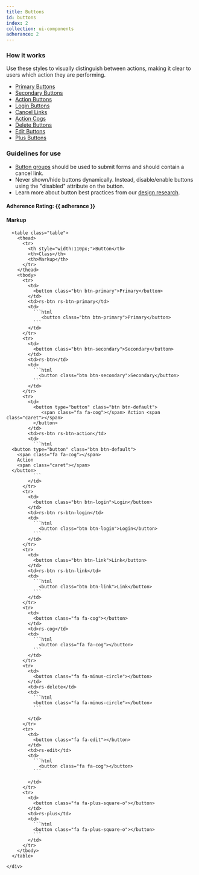 ```yaml
---
title: Buttons
id: buttons
index: 2
collection: ui-components
adherance: 2
---
```

<div class="row">
  <div class="col-md-3">
    <h3>How it works</h3>
    <p>Use these styles to visually distinguish between actions, making it clear to users which action they are performing.</p>
    <ul>
      <li><a href="#primary-buttons">Primary Buttons</a></li>
      <li><a href="#secondary-buttons">Secondary Buttons</a></li>
      <li><a href="#action-buttons">Action Buttons</a></li>
      <li><a href="#login-buttons">Login Buttons</a></li>
      <li><a href="#cancel-links">Cancel Links</a></li>
      <li><a href="#action-cogs">Action Cogs</a></li>
      <li><a href="#delete-buttons">Delete Buttons</a></li>
      <li><a href="#edit-button">Edit Buttons</a></li>
      <li><a href="#plus-button">Plus Buttons</a></li>
    </ul>
    <h3>Guidelines for use</h3>
    <ul>
      <li><a href="#button-groups">Button groups</a> should be used to submit forms and should contain a cancel link.</li>
      <li>Never shown/hide buttons dynamically. Instead, disable/enable buttons using the "disabled" attribute on the button.</li>
      <li>Learn more about button best practices from our <a href="#button-research">design research</a>.</li>
    </ul>
    <h4>Adherence Rating: {{ adherance }}</h4>
  </div>
  <div class="col-md-9">
    <h4>Markup</h4>

      <table class="table">
        <thead>
          <tr>
            <th style="width:110px;">Button</th>
            <th>Class</th>
            <th>Markup</th>
          </tr>
        </thead>
        <tbody>
          <tr>
            <td>
              <button class="btn btn-primary">Primary</button>
            </td>
            <td>rs-btn rs-btn-primary</td>
            <td>
              ```html
                 <button class="btn btn-primary">Primary</button>
              ```
            </td>
          </tr>
          <tr>
            <td>
              <button class="btn btn-secondary">Secondary</button>
            </td>
            <td>rs-btn</td>
            <td>
              ```html
                <button class="btn btn-secondary">Secondary</button>
              ```
            </td>
          </tr>
          <tr>
            <td>
              <button type="button" class="btn btn-default">
                 <span class="fa fa-cog"></span> Action <span class="caret"></span>
              </button>
            </td>
            <td>rs-btn rs-btn-action</td>
            <td>
              ```html
      <button type="button" class="btn btn-default">
        <span class="fa fa-cog"></span>
        Action
        <span class="caret"></span>
      </button>
              ```
            </td>
          </tr>
          <tr>
            <td>
              <button class="btn btn-login">Login</button>
            </td>
            <td>rs-btn rs-btn-login</td>
            <td>
              ```html
                <button class="btn btn-login">Login</button>
              ```
            </td>
          </tr>
          <tr>
            <td>
              <button class="btn btn-link">Link</button>
            </td>
            <td>rs-btn rs-btn-link</td>
            <td>
              ```html
                <button class="btn btn-link">Link</button>
              ```
            </td>
          </tr>
          <tr>
            <td>
              <button class="fa fa-cog"></button>
            </td>
            <td>rs-cog</td>
            <td>
              ```html
                <button class="fa fa-cog"></button>
              ```
            </td>
          </tr>
          <tr>
            <td>
              <button class="fa fa-minus-circle"></button>
            </td>
            <td>rs-delete</td>
            <td>
              ```html
              <button class="fa fa-minus-circle"></button>
              ```

            </td>
          </tr>
          <tr>
            <td>
              <button class="fa fa-edit"></button>
            </td>
            <td>rs-edit</td>
            <td>
              ```html
                <button class="fa fa-cog"></button>
              ```

            </td>
          </tr>
          <tr>
            <td>
              <button class="fa fa-plus-square-o"></button>
            </td>
            <td>rs-plus</td>
            <td>
              ```html
              <button class="fa fa-plus-square-o"></button>
              ```
            </td>
          </tr>
        </tbody>
      </table>

    </div>
</div>
